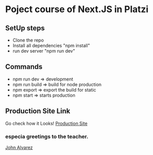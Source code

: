# Poject course of Next.JS in Platzi

## SetUp steps

- Clone the repo
- Install all dependencies "npm install"
- run dev server "npm run dev"

## Commands

- npm run dev => development
- npm run build => build for node production
- npm export => export the build for static
- npm start => starts production

## Production Site Link

Go check how it Looks!
[Production Site](https://avo-store-git-master.soyalextreme.vercel.app/)

### especia greetings to the teacher.

[John Alvarez](https://twitter.com/jonalvarezz)
